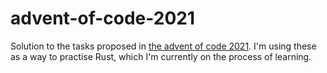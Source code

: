 # advent-of-code-2021

Solution to the tasks proposed in [the advent of code 2021](https://adventofcode.com/2021). I'm using these as a way to practise Rust, which I'm currently on the process of learning.
